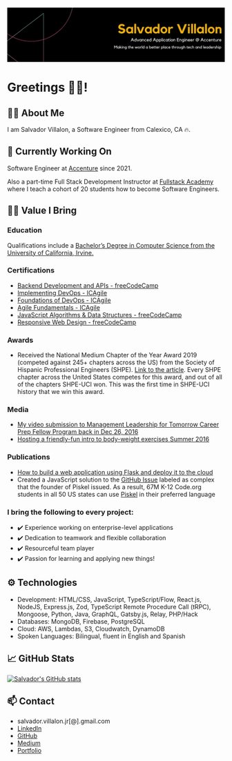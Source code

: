 [![Header](salvador_villalon_banner.png "Header")]()

# Greetings 👋🏽!

## 👨‍💻 About Me
I am Salvador Villalon, a Software Engineer from Calexico, CA 🔥. 

## 🔭 Currently Working On
Software Engineer at [Accenture](https://www.accenture.com/us-en) since 2021. 

Also a part-time Full Stack Development Instructor at [Fullstack Academy](https://www.fullstackacademy.com/) where I teach a cohort of 20 students how to become Software Engineers.

## 💪🏽 Value I Bring
### Education
Qualifications include a [Bachelor’s Degree in Computer Science from the University of California, Irvine.](https://cs.ics.uci.edu/)

### Certifications
- [Backend Development and APIs - freeCodeCamp](https://www.freecodecamp.org/certification/salvador_villalon_jr/back-end-development-and-apis)
- [Implementing DevOps - ICAgile](https://www.icagile.com/credentials/951940e1-23d1-4d6b-92ea-af916bcb2eff)
- [Foundations of DevOps - ICAgile](https://www.icagile.com/credentials/951940e1-23d1-4d6b-92ea-af916bcb2eff)
- [Agile Fundamentals - ICAgile](https://www.icagile.com/credentials/951940e1-23d1-4d6b-92ea-af916bcb2eff)
- [JavaScript Algorithms & Data Structures - freeCodeCamp](https://www.freecodecamp.org/certification/salvador_villalon_jr/javascript-algorithms-and-data-structures)
- [Responsive Web Design - freeCodeCamp](https://www.freecodecamp.org/certification/salvillalon45/responsive-web-design)
  
### Awards
- Received the National Medium Chapter of the Year Award 2019 (competed against 245+ chapters across the US) from the Society of Hispanic Professional Engineers (SHPE). [Link to the article](https://engineering.uci.edu/news/2019/11/uci-chapter-hispanic-engineers-earns-national-recognition). Every SHPE chapter across the United States competes for this award, and out of all of the chapters SHPE-UCI won. This was the first time in SHPE-UCI history that we win this award.

### Media
- [My video submission to Management Leadership for Tomorrow Career Prep Fellow Program back in Dec 26, 2016](https://youtu.be/OC-jjLCLFdU?si=rzEmM3itNPtdERLu)
- [Hosting a friendly-fun intro to body-weight exercises Summer 2016](https://youtu.be/-K1EGEN4oT8?si=owV_MR1oBTxbg5eq)

### Publications
- [How to build a web application using Flask and deploy it to the cloud](https://medium.com/free-code-camp/how-to-build-a-web-application-using-flask-and-deploy-it-to-the-cloud-3551c985e492)
- Created a JavaScript solution to the [GitHub Issue](https://github.com/code-dot-org/piskel/pull/49) labeled as complex that the founder of Piskel issued. As a result, 67M K-12 Code.org students in all 50 US states can use [Piskel](https://github.com/piskelapp/piskel) in their preferred language

### I bring the following to every project:
 - ✔️ Experience working on enterprise-level applications 
 - ✔️ Dedication to teamwork and flexible collaboration
 - ✔️ Resourceful team player
 - ✔️ Passion for learning and applying new things!

 ## ⚙️ Technologies
 - Development: HTML/CSS, JavaScript, TypeScript/Flow, React.js, NodeJS, Express.js, Zod, TypeScript Remote Procedure Call (tRPC), Mongoose, Python, Java, GraphQL, Gatsby.js, Relay, PHP/Hack 	 
- Databases: MongoDB, Firebase, PostgreSQL
- Cloud: AWS, Lambdas, S3, Cloudwatch, DynamoDB
- Spoken Languages:  Bilingual, fluent in English and Spanish
 
 ## &#x1f4c8; GitHub Stats
[![Salvador's GitHub stats](https://github-readme-stats.vercel.app/api?username=salvillalon45&show_icons=true&theme=tokyonight)](https://github.com/salvillalon45/salvillalon45)

## 📫 Contact
- salvador.villalon.jr[@].gmail.com
- [LinkedIn](https://www.linkedin.com/in/salvadorvillalon/)
- [GitHub](https://github.com/salvillalon45)
- [Medium](https://medium.com/@salvav1)
- [Portfolio](https://salvador-villalon.netlify.app/)

<!--
**salvillalon45/salvillalon45** is a ✨ _special_ ✨ repository because its `README.md` (this file) appears on your GitHub profile.

Here are some ideas to get you started:
- 🌱 I’m currently learning ...
- 👯 I’m looking to collaborate on ...
- 🤔 I’m looking for help with ...
- 💬 Ask me about ...
- 😄 Pronouns: ...
- ⚡ Fun fact: ...
-->
